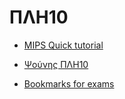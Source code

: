 # ΠΛΗ10

- [MIPS Quick tutorial](https://cdn.discordapp.com/attachments/633664293384224799/765607221219426354/MIPS_Quick_Tutorial.pdf)

- [Ψούνης ΠΛΗ10](http://www.psounis.gr/plh10.html)

- [Bookmarks for exams](https://cdn.discordapp.com/attachments/633664293384224799/720382165174714408/Bookmarks_for_exams.html)
